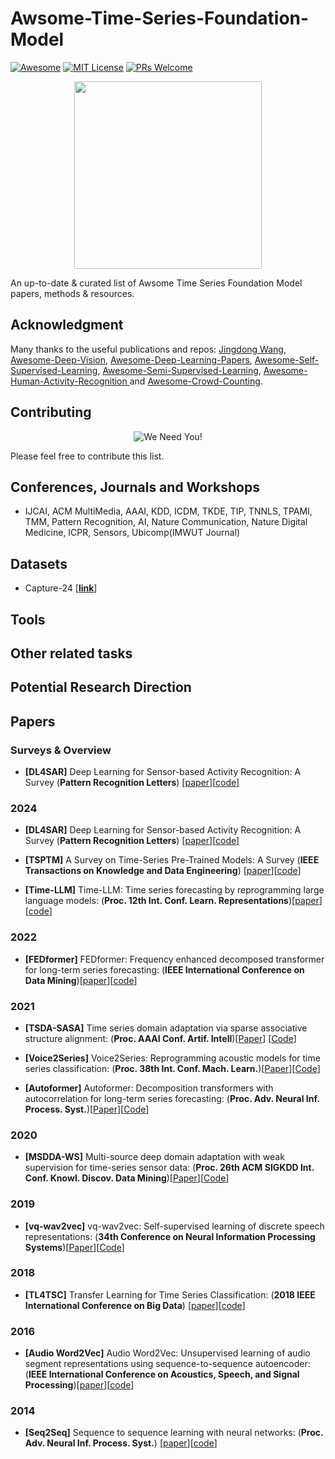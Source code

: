 # Awsome-Time-Series-Foundation-Model

[![Awesome](https://awesome.re/badge.svg)](https://awesome.re) [![MIT License](https://img.shields.io/badge/license-MIT-green.svg)](https://opensource.org/licenses/MIT) [![PRs Welcome](https://img.shields.io/badge/PRs-welcome-brightgreen.svg?style=flat-square)](http://makeapullrequest.com)

<p align="center">
  <img width="300" src="https://i.imgur.com/Ky2jxnj.png" "Awesome!">
</p>

An up-to-date & curated list of Awsome Time Series Foundation Model papers, methods & resources.

## Acknowledgment

Many thanks to the useful publications and repos: [Jingdong Wang](https://github.com/jindongwang), [Awesome-Deep-Vision](https://github.com/kjw0612/awesome-deep-vision), [Awesome-Deep-Learning-Papers](https://github.com/terryum/awesome-deep-learning-papers), [Awesome-Self-Supervised-Learning](https://github.com/jason718/awesome-self-supervised-learning), [Awesome-Semi-Supervised-Learning](https://github.com/yassouali/awesome-semi-supervised-learning), [Awesome-Human-Activity-Recognition
](https://github.com/haoranD/Awesome-Human-Activity-Recognition/) and [Awesome-Crowd-Counting](https://github.com/gjy3035/Awesome-Crowd-Counting#datasets).

## Contributing
<p align="center">
  <img src="http://cdn1.sportngin.com/attachments/news_article/7269/5172/needyou_small.jpg" alt="We Need You!">
</p>

Please feel free to contribute this list.


## Conferences, Journals and Workshops
- IJCAI, ACM MultiMedia, AAAI, KDD, ICDM, TKDE, TIP, TNNLS, TPAMI, TMM, Pattern Recognition, AI, Nature Communication, Nature Digital Medicine, ICPR, Sensors, Ubicomp(IMWUT Journal)

## Datasets

- Capture-24 [[**link**](https://github.com/OxWearables/capture24)]

## Tools

## Other related tasks

## Potential Research Direction

## Papers

### Surveys & Overview

- <a name="DL4SAR"></a> **[DL4SAR]** Deep Learning for Sensor-based Activity Recognition: A Survey (**Pattern Recognition Letters**) [[paper](https://arxiv.org/pdf/1707.03502.pdf)][[code](https://github.com/jindongwang)]

### 2024

- <a name="DL4SAR"></a> **[DL4SAR]** Deep Learning for Sensor-based Activity Recognition: A Survey (**Pattern Recognition Letters**) [[paper](https://arxiv.org/pdf/1707.03502.pdf)][[code](https://github.com/jindongwang)]

- <a name="TSPTM"></a> **[TSPTM]** A Survey on Time-Series Pre-Trained Models: A Survey (**IEEE Transactions on Knowledge and Data Engineering**) [[paper](https://arxiv.org/abs/2305.10716)][[code](https://github.com/qianlima-lab/time-series-ptms)]

- <a name="Time-LLM"></a> **[Time-LLM]** Time-LLM: Time series forecasting by reprogramming
large language models: (**Proc. 12th Int. Conf. Learn. Representations**)[[paper](https://arxiv.org/pdf/2310.01728)][[code](https://github.com/KimMeen/Time-LLM)]

### 2022

- <a name="FEDformer"></a>  **[FEDformer]** FEDformer: Frequency enhanced decomposed transformer for long-term series forecasting: (**IEEE International Conference on Data Mining**)[[paper](https://arxiv.org/pdf/2201.12740)][[code](https://github.com/MAZiqing/FEDformer)]

### 2021

- <a name="TSDA-SASA"></a>  **[TSDA-SASA]** Time series domain adaptation via sparse associative structure alignment: (**Proc. AAAI Conf. Artif. Intell**)[[Paper](https://arxiv.org/abs/2012.11797)] [[Code](https://github.com/DMIRLAB-Group/SASA-pytorch)]

- <a name="Voice2Series"></a>  **[Voice2Series]** Voice2Series: Reprogramming acoustic models for time series classification: (**Proc. 38th Int. Conf. Mach. Learn.**)[[Paper]([https://arxiv.org/pdf/2106.09296])][[Code](https://github.com/huckiyang/Voice2Series-Reprogramming)]

- <a name="Autoformers"></a>  **[Autoformer]** Autoformer: Decomposition transformers with autocorrelation for long-term series forecasting: (**Proc. Adv. Neural Inf. Process. Syst.**)[[Paper]([https://arxiv.org/pdf/2106.13008])][[Code](https://github.com/thuml/Autoformer)]

### 2020

- <a name="MSDDA-WS"></a>  **[MSDDA-WS]** Multi-source deep domain adaptation with weak supervision for time-series sensor data: (**Proc. 26th ACM SIGKDD Int. Conf. Knowl. Discov. Data Mining**)[[Paper](https://arxiv.org/pdf/2005.10996)][[Code](https://github.com/floft/codats)]

### 2019

- <a name="vq-wav2vec"></a>  **[vq-wav2vec]** vq-wav2vec: Self-supervised learning of discrete speech representations: (**34th Conference on Neural Information Processing Systems**)[[Paper](https://arxiv.org/pdf/1910.05453)][[Code](https://github.com/facebookresearch/fairseq)]

### 2018

- <a name="TL4TSC"></a> **[TL4TSC]** Transfer Learning for Time Series Classification: (**2018 IEEE International Conference on Big Data**) [[paper](https://arxiv.org/pdf/1811.01533)][[code](https://github.com/hfawaz/bigdata18?tab=readme-ov-file)]


### 2016

- <a name="Audio Word2Vec"></a> **[Audio Word2Vec]** Audio Word2Vec: Unsupervised learning of audio segment representations using sequence-to-sequence autoencoder: (**IEEE International Conference on Acoustics, Speech, and Signal Processing**)[[paper](https://ieeexplore.ieee.org/stamp/stamp.jsp?tp=&arnumber=8462332)][[code](https://github.com/jcvasquezc/DisVoice)]


### 2014

- <a name="Seq2Seq"></a> **[Seq2Seq]** Sequence to sequence learning with neural networks: (**Proc. Adv. Neural Inf. Process. Syst.**) [[paper](https://arxiv.org/pdf/1409.3215)][[code](https://github.com/farizrahman4u/seq2seq?tab=readme-ov-file)]


